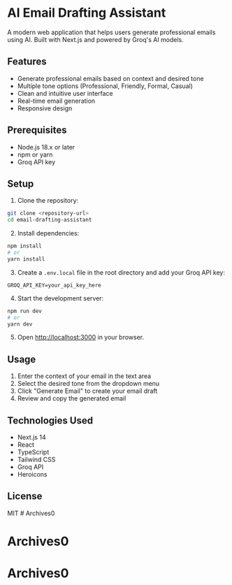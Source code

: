 # AI Email Drafting Assistant

A modern web application that helps users generate professional emails using AI. Built with Next.js and powered by Groq's AI models.

## Features

- Generate professional emails based on context and desired tone
- Multiple tone options (Professional, Friendly, Formal, Casual)
- Clean and intuitive user interface
- Real-time email generation
- Responsive design

## Prerequisites

- Node.js 18.x or later
- npm or yarn
- Groq API key

## Setup

1. Clone the repository:
```bash
git clone <repository-url>
cd email-drafting-assistant
```

2. Install dependencies:
```bash
npm install
# or
yarn install
```

3. Create a `.env.local` file in the root directory and add your Groq API key:
```
GROQ_API_KEY=your_api_key_here
```

4. Start the development server:
```bash
npm run dev
# or
yarn dev
```

5. Open [http://localhost:3000](http://localhost:3000) in your browser.

## Usage

1. Enter the context of your email in the text area
2. Select the desired tone from the dropdown menu
3. Click "Generate Email" to create your email draft
4. Review and copy the generated email

## Technologies Used

- Next.js 14
- React
- TypeScript
- Tailwind CSS
- Groq API
- Heroicons

## License

MIT # Archives0
# Archives0
# Archives0
